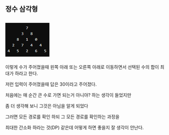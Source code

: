 ## 정수 삼각형



## ![](./1.PNG)

이렇게 수가 주어졌을때 왼쪽 아래 또는 오른쪽 아래로 이동하면서 선택된 수의 합이 최대가 하라고 한다.

저런 입력이 주어졌을때 답은 30이라고 주어졌다.

처음에는 매 순간 큰 수로 가면 되는거 아니야? 하는 생각이 들었지만

좀 더 생각해 보니 그것은 아님을 알게 되었다



그러면 모든 경로를 확인 하되 그 모든 경로를 확인하는 과정을

최대한 간소화 하라는 것(DP) 같은데 어떻게 하면 좋을지 잘 생각이 안난다. 

